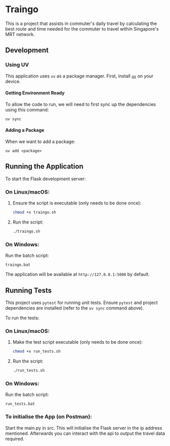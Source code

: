 # Traingo

This is a project that assists in commuter's daily travel by calculating the best route and time needed for the commuter to travel within Singapore's MRT network.

## Development

### Using UV

This application uses `uv` as a package manager.
First, install [`uv`](https://github.com/astral-sh/uv) on your device.

#### Getting Environment Ready

To allow the code to run, we will need to first sync up the dependencies using this command:
```
uv sync
```

#### Adding a Package

When we want to add a package:
```
uv add <package>
```

## Running the Application

To start the Flask development server:

### On Linux/macOS:

1.  Ensure the script is executable (only needs to be done once):
    ```bash
    chmod +x traingo.sh
    ```
2.  Run the script:
    ```bash
    ./traingo.sh
    ```

### On Windows:

Run the batch script:
```batch
traingo.bat
```

The application will be available at `http://127.0.0.1:5000` by default.

## Running Tests

This project uses `pytest` for running unit tests. Ensure `pytest` and project dependencies are installed (refer to the `uv sync` command above).

To run the tests:

### On Linux/macOS:

1.  Make the test script executable (only needs to be done once):
    ```bash
    chmod +x run_tests.sh
    ```
2.  Run the script:
    ```bash
    ./run_tests.sh
    ```

### On Windows:

Run the batch script:
```batch
run_tests.bat
```

### To initialise the App (on Postman):

Start the main.py in src. This will initialise the Flask server in the ip address mentioned. Afterwards you can interact with the api to output the travel data required.